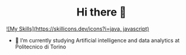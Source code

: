 
<div align="center">
  <h1>Hi there 👋</h1>
</div>

[![My Skills](https://skillicons.dev/icons?i=java, javascript)](https://skillicons.dev)
 
 - 🌱 I’m currently studying Artificial intelligence and data analytics at Politecnico di Torino

<!--
**Alegelx24/alegelx24** is a ✨ _special_ ✨ repository because its `README.md` (this file) appears on your GitHub profile.

Here are some ideas to get you started:

- 🔭 I’m currently working on ...
- 🌱 I’m currently learning ...
- 👯 I’m looking to collaborate on ...
- 🤔 I’m looking for help with ...
- 💬 Ask me about ...
- 📫 How to reach me: aleg24@hotmail.it
- 😄 Pronouns: ...
- ⚡ Fun fact: ...
-->
